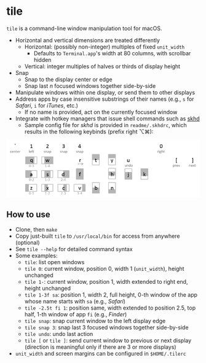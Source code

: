 
# tile

`tile` is a command-line window manipulation tool for macOS.

- Horizontal and vertical dimensions are treated differently
  - Horizontal: (possibly non-integer) multiples of fixed `unit_width`
    - Defaults to `Terminal.app`'s width at 80 columns, with scrollbar hidden
  - Vertical: integer multiples of halves or thirds of display height
- Snap
  - Snap to the display center or edge
  - Snap last *n* focused windows together side-by-side
- Manipulate windows within one display, or send them to other displays
- Address apps by case insensitive substrings of their names
  (e.g., `s` for *Safari*, `i` for *iTunes*, etc.)
  - If no name is provided, act on the currently focused window
- Integrate with hotkey managers that issue shell commands such as
  [skhd](https://github.com/koekeishiya/skhd)
  - Sample config file for *skhd* is provided in `readme/.skhdrc`, which results
    in the following keybinds (prefix right ⌥⌘):

![keybinds](readme/keybinds.png)

## How to use
- Clone, then `make`
- Copy just-built `tile` to `/usr/local/bin` for access from anywhere
  (optional)
- See `tile --help` for detailed command syntax
- Some examples:
  - `tile`: list open windows
  - `tile 0`: current window, position 0, width 1 (`unit_width`),
              height unchanged
  - `tile 1-`: current window, position 1, width extended to right end,
               height unchanged
  - `tile 1-3f sa`: position 1, width 2, full height, 0-th window of the
                    app whose name starts with `sa` (e.g., *Safari*)
  - `tile -2.5t fi 1`: position same, width extended to position 2.5,
                       top half, 1-th window of app `fi` (e.g., *Finder*)
  - `tile snap`: snap current window to the left display edge
  - `tile snap 3`: snap last 3 focused windows together side-by-side
  - `tile undo`: undo last action
  - `tile [` or `tile ]`: send current window to previous or next display
        (direction is meaningful only if there are 3 or more displays)
- `unit_width` and screen margins can be configured in `$HOME/.tilerc`
